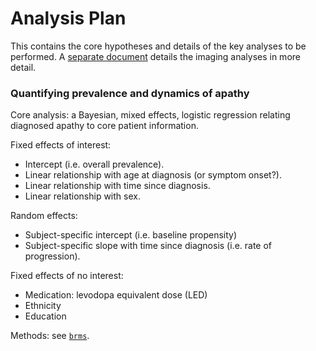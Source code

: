 # Analysis Plan

This contains the core hypotheses and details of the key analyses to be
performed. A [separate document](Imaging/AnalysisPlan.md) details the imaging
analyses in more detail.

### Quantifying prevalence and dynamics of apathy

Core analysis: a Bayesian, mixed effects, logistic regression relating
diagnosed apathy to core patient information.

Fixed effects of interest:
 + Intercept (i.e. overall prevalence).
 + Linear relationship with age at diagnosis (or symptom onset?).
 + Linear relationship with time since diagnosis.
 + Linear relationship with sex.

Random effects:
 + Subject-specific intercept (i.e. baseline propensity)
 + Subject-specific slope with time since diagnosis (i.e. rate of progression).

Fixed effects of no interest:
 + Medication: levodopa equivalent dose (LED)
 + Ethnicity
 + Education

Methods: see [`brms`](https://github.com/paul-buerkner/brms).
